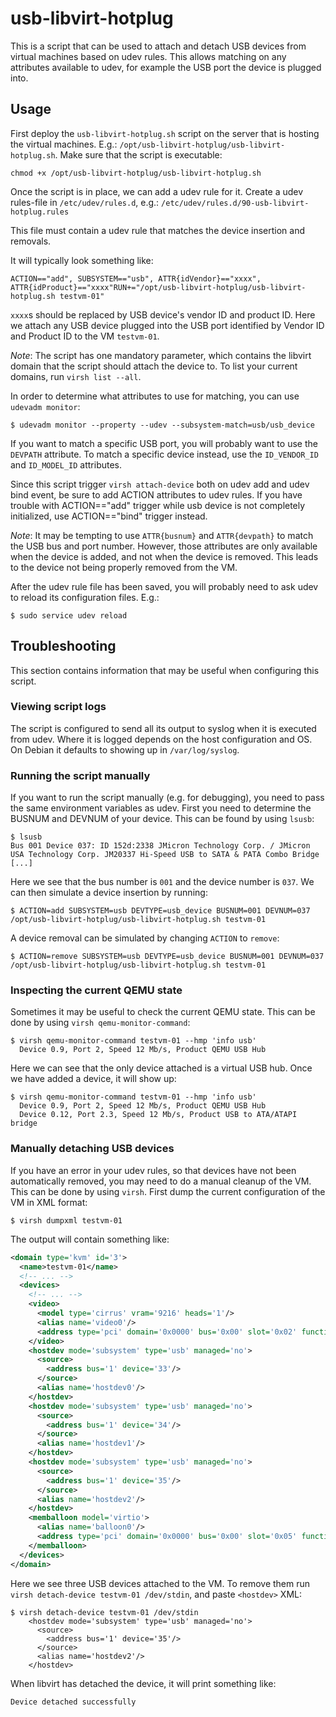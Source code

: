 usb-libvirt-hotplug
===================

This is a script that can be used to attach and detach USB devices from virtual machines based on udev rules.
This allows matching on any attributes available to udev, for example the USB port the device is plugged into.


Usage
-----

First deploy the `usb-libvirt-hotplug.sh` script on the server that is hosting the virtual machines.
E.g.: `/opt/usb-libvirt-hotplug/usb-libvirt-hotplug.sh`.
Make sure that the script is executable:

```
chmod +x /opt/usb-libvirt-hotplug/usb-libvirt-hotplug.sh
```

Once the script is in place, we can add a udev rule for it.
Create a udev rules-file in `/etc/udev/rules.d`, e.g.: `/etc/udev/rules.d/90-usb-libvirt-hotplug.rules`

This file must contain a udev rule that matches the device insertion and removals.

It will typically look something like:

```
ACTION=="add", SUBSYSTEM=="usb", ATTR{idVendor}=="xxxx", ATTR{idProduct}=="xxxx"RUN+="/opt/usb-libvirt-hotplug/usb-libvirt-hotplug.sh testvm-01"
```

`xxxx`s should be replaced by USB device's vendor ID and product ID.
Here we attach any USB device plugged into the USB port identified by Vendor ID and Product ID to the VM `testvm-01`.

*Note*:
The script has one mandatory parameter, which contains the libvirt domain that the script should attach the device to.
To list your current domains, run `virsh list --all`.

In order to determine what attributes to use for matching, you can use `udevadm monitor`:

```
$ udevadm monitor --property --udev --subsystem-match=usb/usb_device
```

If you want to match a specific USB port, you will probably want to use the `DEVPATH` attribute.
To match a specific device instead, use the `ID_VENDOR_ID` and `ID_MODEL_ID` attributes.

Since this script trigger `virsh attach-device` both on udev add and udev bind event, be sure to add ACTION attributes to udev rules.
If you have trouble with ACTION=="add" trigger while usb device is not completely initialized, use ACTION=="bind" trigger instead.

*Note*:
It may be tempting to use `ATTR{busnum}` and `ATTR{devpath}` to match the USB bus and port number.
However, those attributes are only available when the device is added, and not when the device is removed.
This leads to the device not being properly removed from the VM.

After the udev rule file has been saved, you will probably need to ask udev to reload its configuration files.
E.g.:

```
$ sudo service udev reload
```

Troubleshooting
---------------

This section contains information that may be useful when configuring this script.


### Viewing script logs

The script is configured to send all its output to syslog when it is executed from udev.
Where it is logged depends on the host configuration and OS.
On Debian it defaults to showing up in `/var/log/syslog`.


### Running the script manually

If you want to run the script manually (e.g. for debugging), you need to pass the same environment variables as udev.
First you need to determine the BUSNUM and DEVNUM of your device.
This can be found by using `lsusb`:

```
$ lsusb
Bus 001 Device 037: ID 152d:2338 JMicron Technology Corp. / JMicron USA Technology Corp. JM20337 Hi-Speed USB to SATA & PATA Combo Bridge
[...]
```

Here we see that the bus number is `001` and the device number is `037`.
We can then simulate a device insertion by running:

```
$ ACTION=add SUBSYSTEM=usb DEVTYPE=usb_device BUSNUM=001 DEVNUM=037 /opt/usb-libvirt-hotplug/usb-libvirt-hotplug.sh testvm-01
```

A device removal can be simulated by changing `ACTION` to `remove`:

```
$ ACTION=remove SUBSYSTEM=usb DEVTYPE=usb_device BUSNUM=001 DEVNUM=037 /opt/usb-libvirt-hotplug/usb-libvirt-hotplug.sh testvm-01
```


### Inspecting the current QEMU state

Sometimes it may be useful to check the current QEMU state.
This can be done by using `virsh qemu-monitor-command`:

```
$ virsh qemu-monitor-command testvm-01 --hmp 'info usb'
  Device 0.9, Port 2, Speed 12 Mb/s, Product QEMU USB Hub
```

Here we can see that the only device attached is a virtual USB hub.
Once we have added a device, it will show up:

```
$ virsh qemu-monitor-command testvm-01 --hmp 'info usb'
  Device 0.9, Port 2, Speed 12 Mb/s, Product QEMU USB Hub
  Device 0.12, Port 2.3, Speed 12 Mb/s, Product USB to ATA/ATAPI bridge
```


### Manually detaching USB devices

If you have an error in your udev rules, so that devices have not been automatically removed, you may need to do a manual cleanup of the VM.
This can be done by using `virsh`.
First dump the current configuration of the VM in XML format:

```
$ virsh dumpxml testvm-01
```

The output will contain something like:

```xml
<domain type='kvm' id='3'>
  <name>testvm-01</name>
  <!-- ... -->
  <devices>
    <!-- ... -->
    <video>
      <model type='cirrus' vram='9216' heads='1'/>
      <alias name='video0'/>
      <address type='pci' domain='0x0000' bus='0x00' slot='0x02' function='0x0'/>
    </video>
    <hostdev mode='subsystem' type='usb' managed='no'>
      <source>
        <address bus='1' device='33'/>
      </source>
      <alias name='hostdev0'/>
    </hostdev>
    <hostdev mode='subsystem' type='usb' managed='no'>
      <source>
        <address bus='1' device='34'/>
      </source>
      <alias name='hostdev1'/>
    </hostdev>
    <hostdev mode='subsystem' type='usb' managed='no'>
      <source>
        <address bus='1' device='35'/>
      </source>
      <alias name='hostdev2'/>
    </hostdev>
    <memballoon model='virtio'>
      <alias name='balloon0'/>
      <address type='pci' domain='0x0000' bus='0x00' slot='0x05' function='0x0'/>
    </memballoon>
  </devices>
</domain>
```

Here we see three USB devices attached to the VM.
To remove them run `virsh detach-device testvm-01 /dev/stdin`, and paste `<hostdev>` XML:

```
$ virsh detach-device testvm-01 /dev/stdin
    <hostdev mode='subsystem' type='usb' managed='no'>
      <source>
        <address bus='1' device='35'/>
      </source>
      <alias name='hostdev2'/>
    </hostdev>
```

When libvirt has detached the device, it will print something like:

```
Device detached successfully
```
